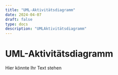 ```yaml
---
title: "UML-Aktivitätsdiagramm"
date: 2024-04-07
draft: false
type: docs
description: "UMLAktivitätsdiagramm"
---
```


# UML-Aktivitätsdiagramm

Hier könnte Ihr Text stehen